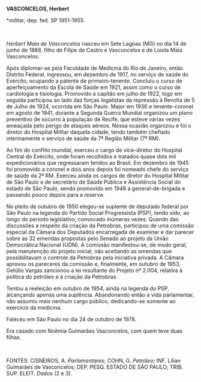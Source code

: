 **VASCONCELOS, Herbert**

\*militar; dep. fed. SP 1951-1955.

 

*Herbert Maia de Vasconcelos* nasceu em Sete Lagoas (MG) no dia 14 de
junho de 1888, filho de Filipe de Castro e Vasconcelos e de Loiola Maia
Vasconcelos.

Após diplomar-se pela Faculdade de Medicina do Rio de Janeiro, então
Distrito Federal, ingressou, em dezembro de 1917, no serviço de saúde do
Exército, ocupando a patente de primeiro-tenente. Concluiu o curso de
aperfeiçoamento da Escola de Saúde em 1921, assim como o curso de
cardiologia e tisiologia. Promovido a capitão em julho de 1922, logo em
seguida participou ao lado das forças legalistas da repressão à Revolta
de 5 de Julho de 1924, ocorrida em São Paulo. Major em 1936 e
tenente-coronel em agosto de 1941, durante a Segunda Guerra Mundial
organizou um plano preventivo de socorro à população de Recife, que
esteve várias vezes ameaçada pelo perigo de ataques aéreos. Nessa
ocasião organizou e foi o diretor do Hospital Militar daquela cidade,
tendo também chefiado interinamente o serviço de saúde da 7ª Região
Militar (7ª RM).

Ao fim do conflito mundial, exerceu o cargo de vice-diretor do Hospital
Central do Exército, onde foram recolhidos e tratados quase dois mil
expedicionários que regressaram feridos ao Brasil. Em dezembro de 1945
foi promovido a coronel e dois anos depois foi nomeado chefe do serviço
de saúde da 2ª RM. Exerceu ainda os cargos de diretor do Hospital
Militar de São Paulo e de secretário de Saúde Pública e Assistência
Social do estado de São Paulo, sendo promovido em 1948 a
general-de-brigada e passando pouco depois para a reserva.

No pleito de outubro de 1950 elegeu-se suplente de deputado federal por
São Paulo na legenda do Partido Social Progressista (PSP), tendo sido,
ao longo do período legislativo, convocado inúmeras vezes. Quando das
discussões a respeito da criação da Petrobras, participou de uma
comissão especial da Câmara dos Deputados encarregada de examinar e dar
parecer sobre as 32 emendas propostas pelo Senado ao projeto da União
Democrática Nacional (UDN). A comissão manifestou-se, de modo geral,
pela manutenção do projeto inicial, não aceitando as emendas que
possibilitavam o controle da Petrobras pela iniciativa privada. A Câmara
aprovou os pareceres da comissão e, finalmente, em outubro de 1953,
Getúlio Vargas sancionou a lei resultante do Projeto nº 2.004, relativa
à política do petróleo e à criação da Petrobras.

Tentou a reeleição em outubro de 1954, ainda na legenda do PSP,
alcançando apenas uma suplência. Abandonando então a vida parlamentar,
não assumiu mais nenhum cargo público, dedicando-se somente ao exercício
da medicina.

Faleceu em São Paulo no dia 24 de outubro de 1978.

Era casado com Noêmia Guimarães Vasconcelos, com quem teve duas filhas.

 

FONTES: CISNEIROS, A. *Parlamentares*; COHN, G. *Petróleo*; INF. Lílian
Guimarães de Vasconcelos; DEP. PESQ. ESTADO DE SÃO PAULO; TRIB. SUP.
ELEIT. *Dados* (2 e 3).

 
